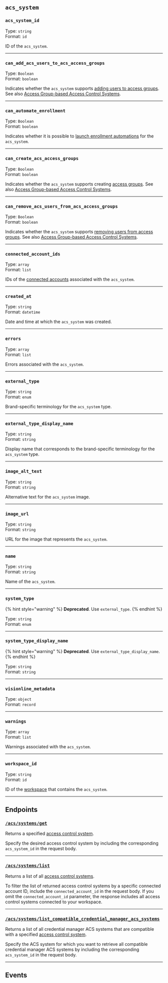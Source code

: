 ## `acs_system`

### `acs_system_id`

Type: `string`\
Format: `id`

ID of the `acs_system`.

---

### `can_add_acs_users_to_acs_access_groups`

Type: `Boolean`\
Format: `boolean`

Indicates whether the `acs_system` supports [adding users to access groups](../../../capability-guides/access-systems/assigning-users-to-access-groups#add-an-acs-user-to-an-access-group.md). See also [Access Group-based Access Control Systems](../../../capability-guides/access-systems/understanding-access-control-system-differences#access-group-based-access-control-systems.md).

---

### `can_automate_enrollment`

Type: `Boolean`\
Format: `boolean`

Indicates whether it is possible to [launch enrollment automations](../../../capability-guides/mobile-access-in-development/issuing-mobile-credentials-from-an-access-control-system#prepare-the-phones-for-a-user-identity-to-start-receiving-mobile-credentials-using-an-enrollment-aut.md) for the `acs_system`.

---

### `can_create_acs_access_groups`

Type: `Boolean`\
Format: `boolean`

Indicates whether the `acs_system` supports creating [access groups](../../../capability-guides/access-systems/assigning-users-to-access-groups.md). See also [Access Group-based Access Control Systems](../../../capability-guides/access-systems/understanding-access-control-system-differences#access-group-based-access-control-systems.md).

---

### `can_remove_acs_users_from_acs_access_groups`

Type: `Boolean`\
Format: `boolean`

Indicates whether the `acs_system` supports [removing users from access groups](../../../capability-guides/access-systems/assigning-users-to-access-groups#remove-an-acs-user-from-an-access-group.md). See also [Access Group-based Access Control Systems](../../../capability-guides/access-systems/understanding-access-control-system-differences#access-group-based-access-control-systems.md).

---

### `connected_account_ids`

Type: `array`\
Format: `list`

IDs of the [connected accounts](../../../core-concepts/connected-accounts.md) associated with the `acs_system`.

---

### `created_at`

Type: `string`\
Format: `datetime`

Date and time at which the `acs_system` was created.

---

### `errors`

Type: `array`\
Format: `list`

Errors associated with the `acs_system`.

---

### `external_type`

Type: `string`\
Format: `enum`

Brand-specific terminology for the `acs_system` type.

---

### `external_type_display_name`

Type: `string`\
Format: `string`

Display name that corresponds to the brand-specific terminology for the `acs_system` type.

---

### `image_alt_text`

Type: `string`\
Format: `string`

Alternative text for the `acs_system` image.

---

### `image_url`

Type: `string`\
Format: `string`

URL for the image that represents the `acs_system`.

---

### `name`

Type: `string`\
Format: `string`

Name of the `acs_system`.

---

### `system_type`

{% hint style="warning" %}
**Deprecated**. Use `external_type`.
{% endhint %}

Type: `string`\
Format: `enum`

---

### `system_type_display_name`

{% hint style="warning" %}
**Deprecated**. Use `external_type_display_name`.
{% endhint %}

Type: `string`\
Format: `string`

---

### `visionline_metadata`

Type: `object`\
Format: `record`

---

### `warnings`

Type: `array`\
Format: `list`

Warnings associated with the `acs_system`.

---

### `workspace_id`

Type: `string`\
Format: `id`

ID of the [workspace](../../../core-concepts/workspaces.md) that contains the `acs_system`.

---

## Endpoints

### [`/acs/systems/get`](.//acs/systems/get.md)

Returns a specified [access control system](../../../capability-guides/access-systems.md).

Specify the desired access control system by including the corresponding `acs_system_id` in the request body.

---

### [`/acs/systems/list`](.//acs/systems/list.md)

Returns a list of all [access control systems](../../../capability-guides/access-systems.md).

To filter the list of returned access control systems by a specific connected account ID, include the 
`connected_account_id` in the request body. If you omit the `connected_account_id` parameter, the 
response includes all access control systems connected to your workspace.

---

### [`/acs/systems/list_compatible_credential_manager_acs_systems`](.//acs/systems/list_compatible_credential_manager_acs_systems.md)

Returns a list of all credential manager ACS systems that are compatible with a specified 
[access control system](../../../capability-guides/access-systems.md).

Specify the ACS system for which you want to retrieve all compatible credential manager ACS 
systems by including the corresponding `acs_system_id` in the request body.

---

## Events